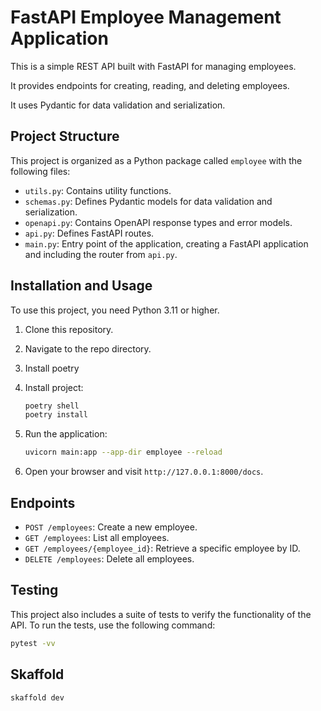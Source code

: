# FastAPI Employee Management Application

This is a simple REST API built with FastAPI for managing employees. 

It provides endpoints for creating, reading, and deleting employees. 

It uses Pydantic for data validation and serialization.

## Project Structure

This project is organized as a Python package called `employee` with the following files:

- `utils.py`: Contains utility functions.
- `schemas.py`: Defines Pydantic models for data validation and serialization.
- `openapi.py`: Contains OpenAPI response types and error models.
- `api.py`: Defines FastAPI routes.
- `main.py`: Entry point of the application, creating a FastAPI application and including the router from `api.py`.

## Installation and Usage

To use this project, you need Python 3.11 or higher.

1. Clone this repository.
2. Navigate to the repo directory.
3. Install poetry
4. Install project:
    ```bash
    poetry shell
    poetry install
    ```

5. Run the application:

    ```bash
    uvicorn main:app --app-dir employee --reload
    ```

6. Open your browser and visit `http://127.0.0.1:8000/docs`.

## Endpoints

- `POST /employees`: Create a new employee.
- `GET /employees`: List all employees.
- `GET /employees/{employee_id}`: Retrieve a specific employee by ID.
- `DELETE /employees`: Delete all employees.

## Testing

This project also includes a suite of tests to verify the functionality of the API. To run the tests, use the following command:

```bash
pytest -vv
```

## Skaffold

```bash
skaffold dev
```
